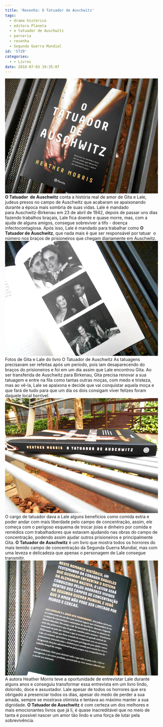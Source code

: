 ```yaml
---
title: 'Resenha: O Tatuador de Auschwitz'
tags:
  - drama histórico
  - editora Planeta
  - o tatuador de Auschwitz
  - parceria
  - resenha
  - Segunda Guerra Mundial
id: '5729'
categories:
  - - Livros
date: 2018-07-03 19:35:07
---
```


![capa do livro - o tatuador de auschwitz](/wp-content/uploads/2018/06/capa-livro-o-tatuador-de-auschwitz.jpg "capa do livro - o tatuador de auschwitz") **O Tatuador  de Auschwitz** conta a história real de amor de Gita e Lale, judeus presos no campo de Auschwitz que acabaram se apaixonando durante a época mais sombria de suas vidas. Lale é mandado para Auschwitz-Birkenau em 23 de abril de 1942, depois de passar uns dias fazendo trabalhos braçais, Lale fica doente e quase morre, mas, com a ajuda de alguns amigos, consegue sobreviver a tifo - doença infectocontagiosa. Após isso, Lale é mandado para trabalhar como **O Tatuador de Auschwitz**, que nada mais é que ser responsável por tatuar  o número nos braços de prisioneiros que chegam diariamente em Auschwitz. ![fotos do livro o tatuador de Auschwitz](/wp-content/uploads/2018/07/fotos-livro-o-tatuador-de-auschwitz.jpg "fotos do livro o tatuador de Auschwitz") Fotos de Gita e Lale do livro O Tatuador de Auschwitz As tatuagens precisavam ser refeitas após um período, pois iam desaparecendo do braços do prisioneiros e foi em um dia assim que Lale encontrou Gita. Ao ser transferida de Auschwitz para Birkenau, Gita precisa renovar a sua tatuagem e entre na fila como tantas outras moças, com medo e tristeza, mas ao vê-la, Lale se apaixona e decide que vai conquistar aquela moça e que fará de tudo para que um dia os dois consigam viver felizes foram daquele local horrível. ![lombada do livro o tatuador de Auschwitz](/wp-content/uploads/2018/07/lombada-livro-o-tatuador-de-auschwitz.jpg "lombada do livro o tatuador de Auschwitz") O cargo de tatuador dava a Lale alguns benefícios como comida extra e poder andar com mais liberdade pelo campo de concentração, assim, ele começa com o perigoso esquema de trocar joias e dinheiro por comida e remédios com trabalhadores que estavam ajudando nas obras do campo de concentração, podendo assim ajudar outros prisioneiros e principalmente Gita. **O Tatuador de Auschwitz** é um livro que mostra todos os horrores do mais temido campo de concentração da Segunda Guerra Mundial, mas com uma leveza e delicadeza que apenas o personagem de Lale consegue transmitir. ![contra capa do livro o tatuador de Auschwitz](/wp-content/uploads/2018/07/contra-capa-livro-o-tatuador-de-auschwitz.jpg "contra capa do livro o tatuador de Auschwitz") A autora Heather Morris teve a oportunidade de entrevistar Lale durante alguns anos e conseguiu transformar essa entrevista em um livro lindo, dolorido, doce e assustador. Lale apesar de todos os horrores que era obrigado a presenciar todos os dias, apesar do medo de perder a sua amada, sempre se mostrava otimista e tentava ao máximo manter a sua dignidade. **O Tatuador de Auschwitz** é com certeza um dos melhores e mais emocionantes livros que já li, é quase inacreditável que no meio de tanta é possível nascer um amor tão lindo e uma força de lutar pela sobrevivência.
